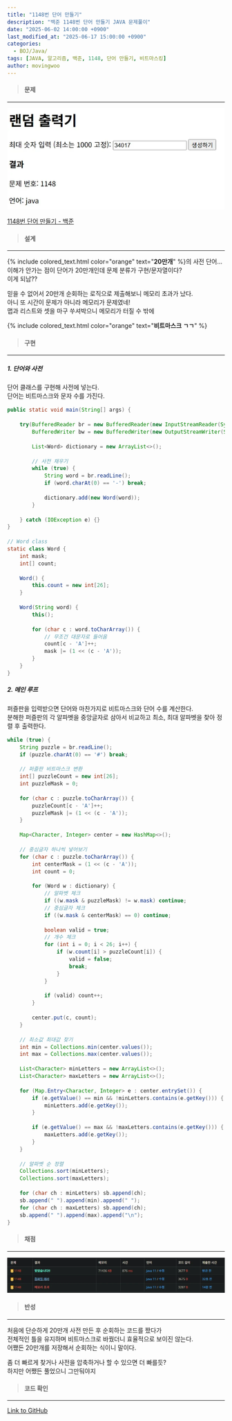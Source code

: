 ```yaml
---
title: "1148번 단어 만들기"
description: "백준 1148번 단어 만들기 JAVA 문제풀이"
date: "2025-06-02 14:00:00 +0900"
last_modified_at: "2025-06-17 15:00:00 +0900"
categories: 
  - BOJ/Java/
tags: [JAVA, 알고리즘, 백준, 1148, 단어 만들기, 비트마스킹]
author: movingwoo
---
```

> #### 문제  
---  
  
![img01](/assets/images/posts/random-solve/Java/2025-06-02-1148/img01.webp)  
  
[1148번 단어 만들기 - 백준](https://www.acmicpc.net/problem/1148)  
  
> #### 설계  
---  
  
{% include colored_text.html color="orange" text="**20만개**" %}의 사전 단어...  
이해가 안가는 점이 단어가 20만개인데 문제 분류가 구현/문자열이다?  
이게 되남??  
  
믿을 수 없어서 20만개 순회하는 로직으로 제출해보니 메모리 초과가 났다.  
아니 또 시간이 문제가 아니라 메모리가 문제였네!  
맵과 리스트와 셋을 마구 쑤셔박으니 메모리가 터질 수 밖에  
  
{% include colored_text.html color="orange" text="**비트마스크 ㄱㄱ**" %}  
  
> #### 구현  
---  
  
##### 1. 단어와 사전  
  
단어 클래스를 구현해 사전에 넣는다.  
단어는 비트마스크와 문자 수를 가진다.  
  
```java
public static void main(String[] args) {
    	
	try(BufferedReader br = new BufferedReader(new InputStreamReader(System.in));
		BufferedWriter bw = new BufferedWriter(new OutputStreamWriter(System.out))){
		
		List<Word> dictionary = new ArrayList<>();
		
		// 사전 채우기
		while (true) {
			String word = br.readLine();
			if (word.charAt(0) == '-') break;

			dictionary.add(new Word(word));
		}
		
	} catch (IOException e) {}
}

// Word class
static class Word {
	int mask;
	int[] count;

	Word() {
		this.count = new int[26];
	}

	Word(String word) {
		this();
		
		for (char c : word.toCharArray()) {
			// 무조건 대문자로 들어옴
			count[c - 'A']++;
			mask |= (1 << (c - 'A'));
		}
	}
}
```
  
##### 2. 메인 루프  
  
퍼즐판을 입력받으면 단어와 마찬가지로 비트마스크와 단어 수를 계산한다.  
분해한 퍼즐판의 각 알파벳을 중앙글자로 삼아서 비교하고 최소, 최대 알파벳을 찾아 정렬 후 출력한다.  
  
```java
while (true) {
	String puzzle = br.readLine();
	if (puzzle.charAt(0) == '#') break;

	// 퍼즐판 비트마스크 변환
	int[] puzzleCount = new int[26];
	int puzzleMask = 0;
	
	for (char c : puzzle.toCharArray()) {
		puzzleCount[c - 'A']++;
		puzzleMask |= (1 << (c - 'A'));
	}

	Map<Character, Integer> center = new HashMap<>();

	// 중심글자 하나씩 넣어보기
	for (char c : puzzle.toCharArray()) {
		int centerMask = (1 << (c - 'A'));
		int count = 0;

		for (Word w : dictionary) {
			// 알파벳 체크
			if ((w.mask & puzzleMask) != w.mask) continue;
			// 중심글자 체크
			if ((w.mask & centerMask) == 0) continue;

			boolean valid = true;
			// 개수 체크
			for (int i = 0; i < 26; i++) {
				if (w.count[i] > puzzleCount[i]) {
					valid = false;
					break;
				}
			}

			if (valid) count++;
		}

		center.put(c, count);
	}

	// 최소값 최대값 찾기
	int min = Collections.min(center.values());
	int max = Collections.max(center.values());

	List<Character> minLetters = new ArrayList<>();
	List<Character> maxLetters = new ArrayList<>();

	for (Map.Entry<Character, Integer> e : center.entrySet()) {
		if (e.getValue() == min && !minLetters.contains(e.getKey())) {
			minLetters.add(e.getKey());
		}

		if (e.getValue() == max && !maxLetters.contains(e.getKey())) {
			maxLetters.add(e.getKey());
		}
	}

	// 알파벳 순 정렬
	Collections.sort(minLetters);
	Collections.sort(maxLetters);

	for (char ch : minLetters) sb.append(ch);
	sb.append(" ").append(min).append(" ");
	for (char ch : maxLetters) sb.append(ch);
	sb.append(" ").append(max).append("\n");
}
```
  
> #### 채점  
---  
  
![img02](/assets/images/posts/random-solve/Java/2025-06-02-1148/img02.webp)  
  
> #### 반성  
---  
  
처음에 단순하게 20만개 사전 만든 후 순회하는 코드를 짰다가  
전체적인 틀을 유지하며 비트마스크로 바꿨더니 효율적으로 보이진 않는다.  
어쨌든 20만개를 저장해서 순회하는 식이니 말이다.  
  
좀 더 빠르게 찾거나 사전을 압축하거나 할 수 있으면 더 빠를듯?  
하지만 어쨌든 풀었으니 그만둬야지  
  
> #### 코드 확인   
---  
  
[Link to GitHub](https://raw.githubusercontent.com/movingwoo/movingwoo-snippets/refs/heads/main/random-solve/Java/2025-06-02-1148.java)

